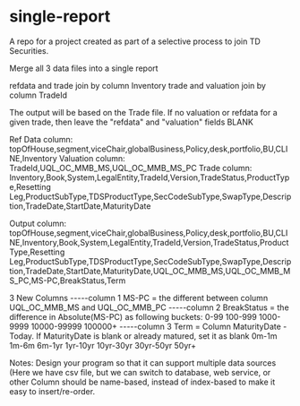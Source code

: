 # single-report
A repo for a project created as part of a selective process to join TD Securities.

Merge all 3 data files into a single report

refdata and trade join by column Inventory
trade and valuation join by column TradeId

The output will be based on the Trade file.  If no valuation or refdata for a given trade, then leave the "refdata" and "valuation" fields BLANK

Ref Data column:
topOfHouse,segment,viceChair,globalBusiness,Policy,desk,portfolio,BU,CLINE,Inventory
Valuation column:
TradeId,UQL_OC_MMB_MS,UQL_OC_MMB_MS_PC
Trade column:
Inventory,Book,System,LegalEntity,TradeId,Version,TradeStatus,ProductType,Resetting Leg,ProductSubType,TDSProductType,SecCodeSubType,SwapType,Description,TradeDate,StartDate,MaturityDate

Output column:
topOfHouse,segment,viceChair,globalBusiness,Policy,desk,portfolio,BU,CLINE,Inventory,Book,System,LegalEntity,TradeId,Version,TradeStatus,ProductType,Resetting Leg,ProductSubType,TDSProductType,SecCodeSubType,SwapType,Description,TradeDate,StartDate,MaturityDate,UQL_OC_MMB_MS,UQL_OC_MMB_MS_PC,MS-PC,BreakStatus,Term


3 New Columns
-----column 1 
MS-PC = the different between column UQL_OC_MMB_MS and UQL_OC_MMB_PC
-----column 2
BreakStatus = the difference in Absolute(MS-PC) as following buckets:
0-99
100-999
1000-9999
10000-99999
100000+
-----column 3
Term = Column MaturityDate - Today. If MaturityDate is blank or already matured, set it as blank
0m-1m
1m-6m
6m-1yr
1yr-10yr
10yr-30yr
30yr-50yr
50yr+

Notes:
Design your program so that it can support multiple data sources (Here we have csv file, but we can switch to database, web service, or other 
Column should be name-based, instead of index-based to make it easy to insert/re-order.
